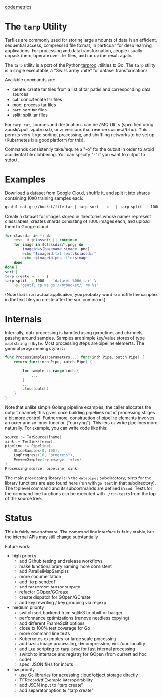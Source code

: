 [code metrics](https://goreportcard.com/report/github.com/tmbdev/tarp)

# The `tarp` Utility

Tarfiles are commonly used for storing large amounts of data in an efficient,
sequential access, compressed file format, in particualr for deep learning
applications. For processing and data transformation,
people usually unpack them, operate over the files, and tar up the result again.

The `tarp` utility is a port of the Python [tarproc](http://github.com/tmbdev/tarproc)
utilities to Go. The `tarp` utility is a single executable, a "Swiss army knife"
for dataset transformations.

Available commands are:

- create: create tar files from a list of tar paths and corresponding data sources
- cat: concatenate tar files
- proc: process tar files
- sort: sort tar files
- split: split tar files

For `tarp cat`, sources and destinations can be ZMQ URLs (specified using zpush/zpull,
zpub/zsub, or zr versions that reverse connect/bind). This permits very large
sorting, processing, and shuffling networks to be set up (Kubernetes is a good platform
for this).

Commands consistently take/require a "-o" for the output in order to avoid accidental
file clobbering. You can specify "-" if you want to output to stdout.

# Examples

Download a dataset from Google Cloud, shuffle it, and split it into shards containing
1000 training samples each:

```Bash
gsutil cat gs://bucket/file.tar | tarp sort - -o - | tarp split -c 1000 -o 'output-%06d.tar'
```

Create a dataset for images stored in directories whose names represent class labels,
creates shards consisting of 1000 images each, and upload them to Google cloud:

```Bash
for classdir in *; do
    test -d $classdir || continue
    for image in $classdir/*.png; do
        imageid=$(basename $image .png)
        echo "$imageid.txt text:$classdir"
        echo "$imageid.png file:$image"
    done
done |
sort |
tarp create -o - - |
tarp split -c 1000 -o 'dataset-%06d.tar' \
    -p 'gsutil cp %s gs://mybucket/; rm %s'
```

(Note that in an actual application, you probably want to shuffle the
samples in the text file you create after the sort command.)


# Internals

Internally, data processing is handled using goroutines and channels passing
around samples. Samples are simple key/value stores of type `map[string][]byte`.
Most processing steps are pipeline elements. The general programming style is:

```Go
func ProcessSamples(parameters...) func(inch Pipe, outch Pipe) {
	return func(inch Pipe, outch Pipe) {
		...
		for sample := range inch {
			...
		}
		...
		close(outch)
	}
}
```

Note that unlike simple Golang pipeline examples, the caller
allocates the output channel; this gives code building pipelines
out of processing stages a bit more control.
Furthermore, construction of pipeline elements
involves an outer and an inner function ("currying"). This lets us
write pipelines more naturally.
For example, you can write code like this:

```Go
source := TarSource(fname)
sink := TarSink(fname)
pipeline := Pipeline(
	SliceSamples(0, 100),
	LogProgress(10, "progress"),
	RenameSamples(renamings, false)
)
Processing(source, pipeline, sink)
```

The main processing library is in the `datapipes` subdirectory;
tests for the library functions are also found here (run with
`go test` in that subdirectory).
The toplevel command and its subcommands are defined in `cmd`.
Tests for the command line functions can be executed with `./run-tests`
from the top of the source tree.

# Status

This is fairly new software. The command line interface is fairly stable,
but the internal APIs may still change substantially.

Future work:

- high priority
    - add Github testing and release workflows
    - make function/library naming more consistent
    - add ParallelMapSamples
    - more documentation
    - add 'tarp sendeof'
    - add tensorcom tensor outputs
    - refactor GOpen/GCreate
    - create dispatch for GOpen/GCreate
    - add key rewriting / key grouping via regexp
- medium priority
    - switch sort backend from sqlite3 to bbolt or badger
    - performance optimizations (remove needless copying)
    - add different FnameSplit options
    - close to 100% test coverage for Go
    - more command line tests
    - Kubernetes examples for large scale processing
    - add basic image processing, decompression, etc. functionality
    - add Lua scripting to `tarp proc` for fast internal processing
    - switch to interface and registry for GOpen (from current ad hoc code)
    - spec: JSON files for inputs
- low priority
    - use Go libraries for accessing cloud/object storage directly
    - TFRecord/tf.Example interoperability
    - add JSON input to "tarp create"
    - add separator option to "tarp create"
